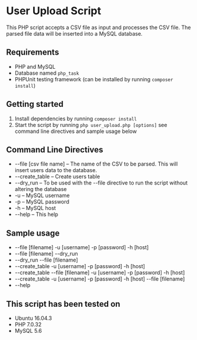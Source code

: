 # User Upload Script

This PHP script accepts a CSV file as input and processes the CSV file. The parsed file data will be inserted into a MySQL database. 

## Requirements

- PHP and MySQL
- Database named `php_task`
- PHPUnit testing framework (can be installed by running `composer install`)

## Getting started

1. Install dependencies by running `composer install`
2. Start the script by running `php user_upload.php [options]` see command line directives and sample usage below

## Command Line Directives

- --file [csv file name] – The name of the CSV to be parsed. This will insert users data to the database.
- --create_table – Create users table
- --dry_run – To be used with the --file directive to run the script without altering the database
- -u – MySQL username
- -p – MySQL password
- -h – MySQL host
- --help – This help

## Sample usage

- --file [filename] -u [username] -p [password] -h [host]
- --file [filename] --dry_run
- --dry_run --file [filename]
- --create_table -u [username] -p [password] -h [host]
- --create_table --file [filename] -u [username] -p [password] -h [host]
- --create_table -u [username] -p [password] -h [host] --file [filename]
- --help

## This script has been tested on

- Ubuntu 16.04.3
- PHP 7.0.32
- MySQL 5.6